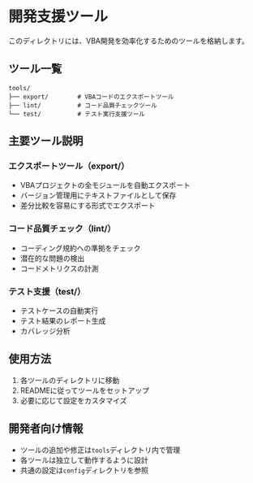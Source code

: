 # 開発支援ツール

このディレクトリには、VBA開発を効率化するためのツールを格納します。

## ツール一覧

```
tools/
├── export/        # VBAコードのエクスポートツール
├── lint/          # コード品質チェックツール
└── test/          # テスト実行支援ツール
```

## 主要ツール説明

### エクスポートツール（export/）
- VBAプロジェクトの全モジュールを自動エクスポート
- バージョン管理用にテキストファイルとして保存
- 差分比較を容易にする形式でエクスポート

### コード品質チェック（lint/）
- コーディング規約への準拠をチェック
- 潜在的な問題の検出
- コードメトリクスの計測

### テスト支援（test/）
- テストケースの自動実行
- テスト結果のレポート生成
- カバレッジ分析

## 使用方法

1. 各ツールのディレクトリに移動
2. READMEに従ってツールをセットアップ
3. 必要に応じて設定をカスタマイズ

## 開発者向け情報

- ツールの追加や修正は`tools`ディレクトリ内で管理
- 各ツールは独立して動作するように設計
- 共通の設定は`config`ディレクトリを参照
